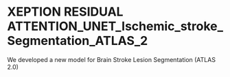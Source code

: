 # XEPTION RESIDUAL ATTENTION_UNET_Ischemic_stroke_Segmentation_ATLAS_2

We developed a new model for Brain Stroke Lesion Segmentation (ATLAS 2.0)
